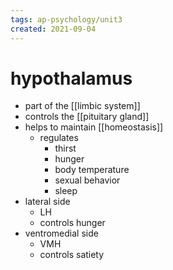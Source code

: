 ```yaml
---
tags: ap-psychology/unit3 
created: 2021-09-04
---
```


# hypothalamus

- part of the [[limbic system]]
- controls the [[pituitary gland]]
- helps to maintain [[homeostasis]]
	- regulates
		- thirst
		- hunger
		- body temperature
		- sexual behavior
		- sleep
- lateral side 
	- LH
	- controls hunger
- ventromedial side
	- VMH
	- controls satiety